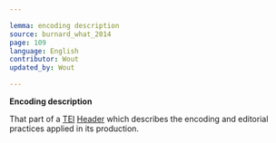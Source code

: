 ```yaml
---

lemma: encoding description
source: burnard_what_2014
page: 109
language: English
contributor: Wout
updated_by: Wout

---
```


**Encoding description**

That part of a [TEI](TEI.html) [Header](header.html) which describes the encoding and editorial practices applied in its production.

